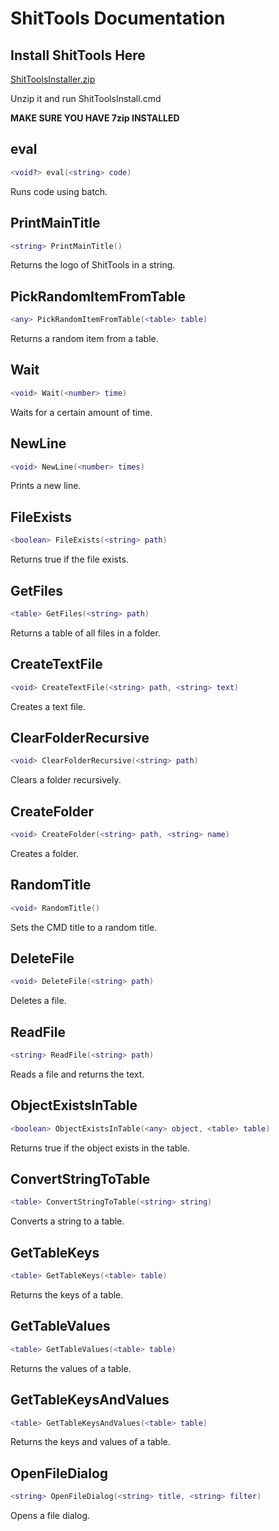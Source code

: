 # ShitTools Documentation

## Install ShitTools Here
[ShitToolsInstaller.zip](https://github.com/DevelopingBread/ShitTools/files/8422068/ShitToolsInstaller.zip)

Unzip it and run ShitToolsInstall.cmd

**MAKE SURE YOU HAVE 7zip INSTALLED**

##  eval
```lua
<void?> eval(<string> code)
```
Runs code using batch.

##  PrintMainTitle
```lua
<string> PrintMainTitle()
```
Returns the logo of ShitTools in a string.

##  PickRandomItemFromTable
```lua
<any> PickRandomItemFromTable(<table> table)
```
Returns a random item from a table.

##  Wait
```lua
<void> Wait(<number> time)
```
Waits for a certain amount of time.

##  NewLine
```lua
<void> NewLine(<number> times)
```
Prints a new line.

##  FileExists 
```lua
<boolean> FileExists(<string> path)
```
Returns true if the file exists.

##  GetFiles 
```lua
<table> GetFiles(<string> path)
```
Returns a table of all files in a folder.

##  CreateTextFile 
```lua
<void> CreateTextFile(<string> path, <string> text)
```
Creates a text file.

##  ClearFolderRecursive 
```lua
<void> ClearFolderRecursive(<string> path)
```
Clears a folder recursively.

##  CreateFolder 
```lua
<void> CreateFolder(<string> path, <string> name)
```
Creates a folder.

##  RandomTitle 
```lua
<void> RandomTitle()
```
Sets the CMD title to a random title.

##  DeleteFile 
```lua
<void> DeleteFile(<string> path)
```
Deletes a file.

##  ReadFile 
```lua
<string> ReadFile(<string> path)
```
Reads a file and returns the text.

##  ObjectExistsInTable 
```lua
<boolean> ObjectExistsInTable(<any> object, <table> table)
```
Returns true if the object exists in the table.

##  ConvertStringToTable 
```lua
<table> ConvertStringToTable(<string> string)
```
Converts a string to a table.

##  GetTableKeys
```lua
<table> GetTableKeys(<table> table)
```
Returns the keys of a table.

##  GetTableValues 
```lua
<table> GetTableValues(<table> table)
```
Returns the values of a table.

##  GetTableKeysAndValues 
```lua
<table> GetTableKeysAndValues(<table> table)
```
Returns the keys and values of a table.

##  OpenFileDialog
```lua
<string> OpenFileDialog(<string> title, <string> filter)
```
Opens a file dialog.
